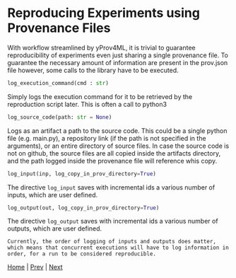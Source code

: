 
# Reproducing Experiments using Provenance Files

With workflow streamlined by yProv4ML, it is trivial to guarantee reproducibility of experiments even just sharing a single provenance file. 
To guarantee the necessary amount of information are present in the prov.json file however, some calls to the library have to be executed. 

```python
log_execution_command(cmd : str)
```

Simply logs the execution command for it to be retrieved by the reproduction script later. This is often a call to python3

```python
log_source_code(path: str = None)
```

Logs as an artifact a path to the source code. This could be a single python file (e.g. main.py), a repository link (if the path is not specified in the arguments), or an entire directory of source files. 
In case the source code is not on github, the source files are all copied inside the artifacts directory, and the path logged inside the provenance file will reference whis copy. 

```python
log_input(inp, log_copy_in_prov_directory=True)
```

The directive `log_input` saves with incremental ids a various number of inputs, which are user defined. 

```python
log_output(out, log_copy_in_prov_directory=True)
```

The directive `log_output` saves with incremental ids a various number of outputs, which are user defined. 

```admonish warning
Currently, the order of logging of inputs and outputs does matter, which means that concurrent executions will have to log information in order, for a run to be considered reproducible. 
```

[Home](README.md) | [Prev](registering_metrics.md) | [Next](usage_pytorch.md)

